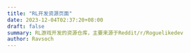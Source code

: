 ```yaml
---
title: "RL开发资源页面"
date: 2023-12-04T02:37:20+08:00
draft: false
summary: RL游戏开发的资源仓库，主要来源于Reddit/r/Roguelikedev
author: Ravsoch
---
```



